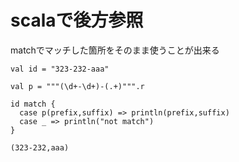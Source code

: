 # scalaで後方参照

matchでマッチした箇所をそのまま使うことが出来る

```
val id = "323-232-aaa"

val p = """(\d+-\d+)-(.+)""".r

id match {
  case p(prefix,suffix) => println(prefix,suffix)
  case _ => println("not match")
}

(323-232,aaa)
```


